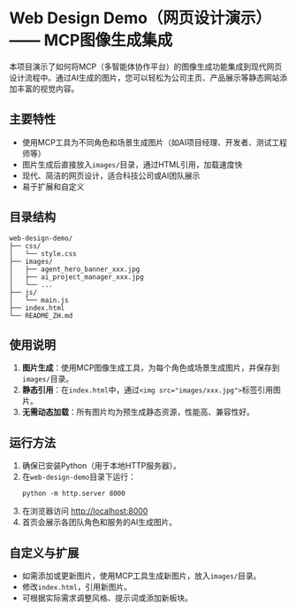 # Web Design Demo（网页设计演示）—— MCP图像生成集成

本项目演示了如何将MCP（多智能体协作平台）的图像生成功能集成到现代网页设计流程中。通过AI生成的图片，您可以轻松为公司主页、产品展示等静态网站添加丰富的视觉内容。

## 主要特性
- 使用MCP工具为不同角色和场景生成图片（如AI项目经理、开发者、测试工程师等）
- 图片生成后直接放入`images/`目录，通过HTML引用，加载速度快
- 现代、简洁的网页设计，适合科技公司或AI团队展示
- 易于扩展和自定义

## 目录结构
```
web-design-demo/
├── css/
│   └── style.css
├── images/
│   ├── agent_hero_banner_xxx.jpg
│   ├── ai_project_manager_xxx.jpg
│   └── ...
├── js/
│   └── main.js
├── index.html
└── README_ZH.md
```

## 使用说明
1. **图片生成**：使用MCP图像生成工具，为每个角色或场景生成图片，并保存到`images/`目录。
2. **静态引用**：在`index.html`中，通过`<img src="images/xxx.jpg">`标签引用图片。
3. **无需动态加载**：所有图片均为预生成静态资源，性能高、兼容性好。

## 运行方法
1. 确保已安装Python（用于本地HTTP服务器）。
2. 在`web-design-demo`目录下运行：
   ```
   python -m http.server 8000
   ```
3. 在浏览器访问 [http://localhost:8000](http://localhost:8000)
4. 首页会展示各团队角色和服务的AI生成图片。

## 自定义与扩展
- 如需添加或更新图片，使用MCP工具生成新图片，放入`images/`目录。
- 修改`index.html`，引用新图片。
- 可根据实际需求调整风格、提示词或添加新板块。
